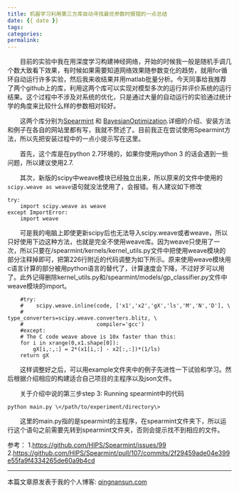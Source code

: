 ```yaml
---
title: 机器学习利用第三方库自动寻找最优参数时报错的一点总结
date: {{ date }}
tags:
categories: 
permalink: 
---
```


&emsp;&emsp;目前的实验中我在用深度学习构建神经网络，开始的时候我一般是随机手调几个数大致看下效果，有时候如果需要知道网络效果随参数变化的趋势，就用for循环自动运行许多实验，然后我来收结果并用matlab批量分析。今天同事给我推荐了两个github上的库，利用这两个库可以实现对模型多次的运行并评价系统的运行结果。这个过程中不涉及对系统的优化，只是通过大量的自动运行的实验通过统计学的角度来比较什么样的参数相对较好。

&emsp;&emsp;这两个库分别为[Spearmint](https://github.com/HIPS/Spearmint) 和 [BayesianOptimization](https://github.com/fmfn/BayesianOptimization).详细的介绍、安装方法和例子在各自的网站里都有写，我就不赘述了。目前我正在尝试使用Spearmint方法，所以先把安装过程中的一点小提示写在这里。

&emsp;&emsp;首先，这个库是在python 2.7环境的，如果你使用python 3 的话会遇到一些问题，所以建议使用2.7.

&emsp;&emsp;其次，新版的scipy中weave模块已经独立出来，所以原来的文件中使用的`scipy.weave as weave`语句就没法使用了，会报错。有人建议如下修改

```
try:
    import scipy.weave as weave
except ImportError:
    import weave

```

&emsp;&emsp;可是我的电脑上即使更新scipy后也无法导入scipy.weave或者weave，所以只好使用下边这种方法，也就是完全不使用weave库。因为weave只使用了一次，所以只要在/spearmint/kernels/kernel_utils.py文件中把使用weave模块的部分注释掉即可，把第226行附近的代码调整为如下所示。原来使用weave模块用c语言计算的部分被用python语言的替代了，计算速度会下降，不过好歹可以用了。此外记得删除kernel_utils.py和/spearmint/models/gp_classifier.py文件中weave模块的import。

```
    #try:
    #    scipy.weave.inline(code, ['x1','x2','gX','ls','M','N','D'], \
    #                       type_converters=scipy.weave.converters.blitz, \
    #                       compiler='gcc')
    #except:
    # The C code weave above is 10x faster than this:
    for i in xrange(0,x1.shape[0]):
        gX[i,:,:] = 2*(x1[i,:] - x2[:,:])*(1/ls)
    return gX
```

&emsp;&emsp;这样调整好之后，可以用example文件夹中的例子先进性一下试验和学习。然后根据介绍相应的构建适合自己项目的主程序以及json文件。

&emsp;&emsp;关于介绍中说的第三步step 3: Running spearmint中的代码

```
python main.py \</path/to/experiment/directory\>
```

&emsp;&emsp;这里的main.py指的是spearmint的主程序，在spearmint文件夹下，所以运行这个语句之前需要先转到spearmint文件夹，否则会提示找不到相应的文件。

参考：
1.https://github.com/HIPS/Spearmint/issues/99
2.https://github.com/HIPS/Spearmint/pull/107/commits/2f29459ade04e399e55fa9f4334265de60a9b4cd

***
本篇文章原发表于我的个人博客: [qingnansun.com](http://qingnansun.com/machinelearning-automatic-best-parameters)
